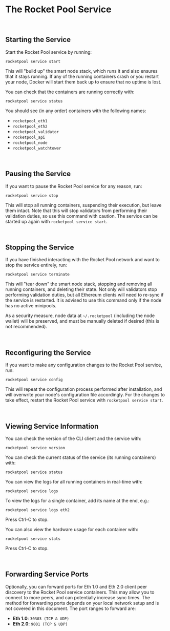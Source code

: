 # The Rocket Pool Service


<br>

## Starting the Service


Start the Rocket Pool service by running:

```
rocketpool service start
```

This will "build up" the smart node stack, which runs it and also ensures that it stays running.
If any of the running containers crash or you restart your node, Docker will start them back up to ensure that no uptime is lost.

You can check that the containers are running correctly with:

```
rocketpool service status
```

You should see (in any order) containers with the following names:

* ``rocketpool_eth1``
* ``rocketpool_eth2``
* ``rocketpool_validator``
* ``rocketpool_api``
* ``rocketpool_node``
* ``rocketpool_watchtower``


<br>

## Pausing the Service


If you want to pause the Rocket Pool service for any reason, run:

```
rocketpool service stop
```

This will stop all running containers, suspending their execution, but leave them intact.
Note that this will stop validators from performing their validation duties, so use this command with caution.
The service can be started up again with ``rocketpool service start``.


<br>

## Stopping the Service


If you have finished interacting with the Rocket Pool network and want to stop the service entirely, run:

```
rocketpool service terminate
```

This will "tear down" the smart node stack, stopping and removing all running containers, and deleting their state.
Not only will validators stop performing validation duties, but all Ethereum clients will need to re-sync if the service is restarted.
It is advised to use this command only if the node has no active minipools.

As a security measure, node data at ``~/.rocketpool`` (including the node wallet) will be preserved, and must be manually deleted if desired (this is not recommended).


<br>

## Reconfiguring the Service


If you want to make any configuration changes to the Rocket Pool service, run:

```
rocketpool service config
```

This will repeat the configuration process performed after installation, and will overwrite your node's configuration file accordingly.
For the changes to take effect, restart the Rocket Pool service with ``rocketpool service start``.


<br>

## Viewing Service Information


You can check the version of the CLI client and the service with:

```
rocketpool service version
```

You can check the current status of the service (its running containers) with:

```
rocketpool service status
```

You can view the logs for all running containers in real-time with:

```
rocketpool service logs
```

To view the logs for a single container, add its name at the end, e.g.:

```
rocketpool service logs eth2
````

Press Ctrl-C to stop.

You can also view the hardware usage for each container with:

```
rocketpool service stats
```

Press Ctrl-C to stop.



<br>

## Forwarding Service Ports


Optionally, you can forward ports for Eth 1.0 and Eth 2.0 client peer discovery to the Rocket Pool service containers.
This may allow you to connect to more peers, and can potentially increase sync times.
The method for forwarding ports depends on your local network setup and is not covered in this document.
The port ranges to forward are:

* **Eth 1.0**: ``30303 (TCP & UDP)``
* **Eth 2.0**: ``9001 (TCP & UDP)``